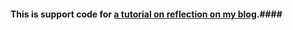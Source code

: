 #### This is support code for [a tutorial on reflection on my blog](http://perri.to/tutorials/quick_reflection_tutorial/).####
